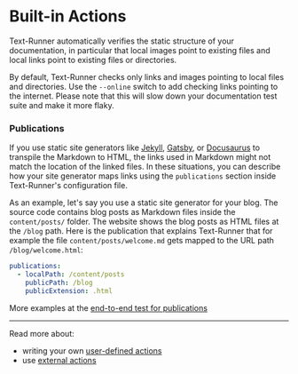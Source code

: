 # Built-in Actions

Text-Runner automatically verifies the static structure of your documentation,
in particular that local images point to existing files and local links point to
existing files or directories.

By default, Text-Runner checks only links and images pointing to local files and
directories. Use the `--online` switch to add checking links pointing to the
internet. Please note that this will slow down your documentation test suite and
make it more flaky.

### Publications

If you use static site generators like [Jekyll](https://jekyllrb.com),
[Gatsby](https://www.gatsbyjs.com), or [Docusaurus](https://v2.docusaurus.io) to
transpile the Markdown to HTML, the links used in Markdown might not match the
location of the linked files. In these situations, you can describe how your
site generator maps links using the `publications` section inside Text-Runner's
configuration file.

As an example, let's say you use a static site generator for your blog. The
source code contains blog posts as Markdown files inside the `content/posts/`
folder. The website shows the blog posts as HTML files at the `/blog` path. Here
is the publication that explains Text-Runner that for example the file
`content/posts/welcome.md` gets mapped to the URL path `/blog/welcome.html`:

```yml
publications:
  - localPath: /content/posts
    publicPath: /blog
    publicExtension: .html
```

More examples at the
[end-to-end test for publications](https://github.com/kevgo/text-runner/blob/main/text-runner-features/configuration-options/publications.feature)

<hr>

Read more about:

- writing your own [user-defined actions](user-defined-actions.md)
- use [external actions](external-actions.md)
